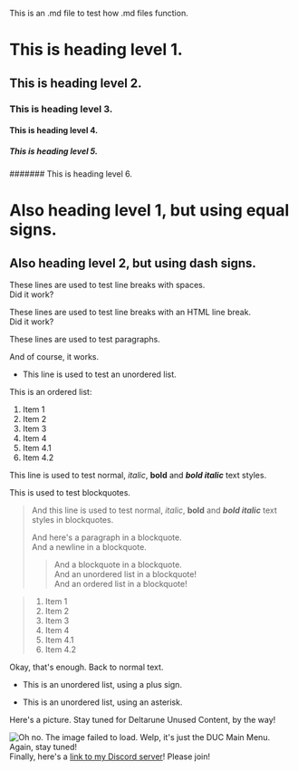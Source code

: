 This is an .md file to test how .md files function.

# This is heading level 1.

## This is heading level 2.

### This is heading level 3.

#### This is heading level 4.

##### This is heading level 5.

####### This is heading level 6.

Also heading level 1, but using equal signs.
===============

Also heading level 2, but using dash signs.
---------------

These lines are used to test line breaks with spaces.  
Did it work?

These lines are used to test line breaks with an HTML line break.<br>
Did it work?

These lines are used to test paragraphs.

And of course, it works.

- This line is used to test an unordered list.

This is an ordered list:

1. Item 1
3. Item 2
3. Item 3
7. Item 4
  6. Item 4.1
  9. Item 4.2

This line is used to test normal, *italic*, **bold** and ***bold italic*** text styles.

This is used to test blockquotes.
> And this line is used to test normal, *italic*, **bold** and ***bold italic*** text styles in blockquotes.
>
> And here's a paragraph in a blockquote.  
> And a newline in a blockquote.  
>> And a blockquote in a blockquote.  
> And an unordered list in a blockquote!  
> And an ordered list in a blockquote!  

> 1. Item 1
> 3. Item 2
> 3. Item 3
> 7. Item 4
>   6. Item 4.1
>   9. Item 4.2

Okay, that's enough. Back to normal text.

+ This is an unordered list, using a plus sign.
* This is an unordered list, using an asterisk.

Here's a picture. Stay tuned for Deltarune Unused Content, by the way!

![Oh no. The image failed to load. Welp, it's just the DUC Main Menu. Again, stay tuned!](https://media.discordapp.net/attachments/885798046460411925/913079524172922970/duc-beta.png?width=1164&height=655)
Finally, here's a [link to my Discord server](https://discord.gg/t9rVJkTWMm)! Please join!
